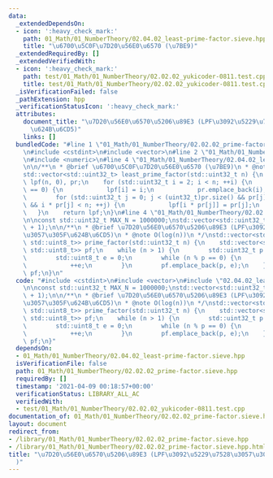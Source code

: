 ```yaml
---
data:
  _extendedDependsOn:
  - icon: ':heavy_check_mark:'
    path: 01_Math/01_NumberTheory/02.04.02_least-prime-factor.sieve.hpp
    title: "\u6700\u5C0F\u7D20\u56E0\u6570 (\u7BE9)"
  _extendedRequiredBy: []
  _extendedVerifiedWith:
  - icon: ':heavy_check_mark:'
    path: test/01_Math/01_NumberTheory/02.02.02_yukicoder-0811.test.cpp
    title: test/01_Math/01_NumberTheory/02.02.02_yukicoder-0811.test.cpp
  _isVerificationFailed: false
  _pathExtension: hpp
  _verificationStatusIcon: ':heavy_check_mark:'
  attributes:
    document_title: "\u7D20\u56E0\u6570\u5206\u89E3 (LPF\u3092\u5229\u7528\u3057\u305F\
      \u624B\u6CD5)"
    links: []
  bundledCode: "#line 1 \"01_Math/01_NumberTheory/02.02.02_prime-factor.sieve.hpp\"\
    \n#include <cstdint>\n#include <vector>\n#line 2 \"01_Math/01_NumberTheory/02.04.02_least-prime-factor.sieve.hpp\"\
    \n#include <numeric>\n#line 4 \"01_Math/01_NumberTheory/02.04.02_least-prime-factor.sieve.hpp\"\
    \n\n/**\n * @brief \u6700\u5C0F\u7D20\u56E0\u6570 (\u7BE9)\n * @note O(n)\n */\n\
    std::vector<std::uint32_t> least_prime_factor(std::uint32_t n) {\n    std::vector<std::uint32_t>\
    \ lpf(n, 0), pr;\n    for (std::uint32_t i = 2; i < n; ++i) {\n        if (lpf[i]\
    \ == 0) {\n            lpf[i] = i;\n            pr.emplace_back(i);\n        }\n\
    \        for (std::uint32_t j = 0; j < (uint32_t)pr.size() && pr[j] <= lpf[i]\
    \ && i * pr[j] < n; ++j) {\n            lpf[i * pr[j]] = pr[j];\n        }\n \
    \   }\n    return lpf;\n}\n#line 4 \"01_Math/01_NumberTheory/02.02.02_prime-factor.sieve.hpp\"\
    \n\nconst std::uint32_t MAX_N = 1000000;\nstd::vector<std::uint32_t> lpf = least_prime_factor(MAX_N\
    \ + 1);\n\n/**\n * @brief \u7D20\u56E0\u6570\u5206\u89E3 (LPF\u3092\u5229\u7528\
    \u3057\u305F\u624B\u6CD5)\n * @note O(log(n))\n */\nstd::vector<std::pair<std::uint32_t,\
    \ std::uint8_t>> prime_factor(std::uint32_t n) {\n    std::vector<std::pair<std::uint32_t,\
    \ std::uint8_t>> pf;\n    while (n > 1) {\n        std::uint32_t p = lpf[n];\n\
    \        std::uint8_t e = 0;\n        while (n % p == 0) {\n            n /= p;\n\
    \            ++e;\n        }\n        pf.emplace_back(p, e);\n    }\n    return\
    \ pf;\n}\n"
  code: "#include <cstdint>\n#include <vector>\n#include \"02.04.02_least-prime-factor.sieve.hpp\"\
    \n\nconst std::uint32_t MAX_N = 1000000;\nstd::vector<std::uint32_t> lpf = least_prime_factor(MAX_N\
    \ + 1);\n\n/**\n * @brief \u7D20\u56E0\u6570\u5206\u89E3 (LPF\u3092\u5229\u7528\
    \u3057\u305F\u624B\u6CD5)\n * @note O(log(n))\n */\nstd::vector<std::pair<std::uint32_t,\
    \ std::uint8_t>> prime_factor(std::uint32_t n) {\n    std::vector<std::pair<std::uint32_t,\
    \ std::uint8_t>> pf;\n    while (n > 1) {\n        std::uint32_t p = lpf[n];\n\
    \        std::uint8_t e = 0;\n        while (n % p == 0) {\n            n /= p;\n\
    \            ++e;\n        }\n        pf.emplace_back(p, e);\n    }\n    return\
    \ pf;\n}"
  dependsOn:
  - 01_Math/01_NumberTheory/02.04.02_least-prime-factor.sieve.hpp
  isVerificationFile: false
  path: 01_Math/01_NumberTheory/02.02.02_prime-factor.sieve.hpp
  requiredBy: []
  timestamp: '2021-04-09 00:18:57+00:00'
  verificationStatus: LIBRARY_ALL_AC
  verifiedWith:
  - test/01_Math/01_NumberTheory/02.02.02_yukicoder-0811.test.cpp
documentation_of: 01_Math/01_NumberTheory/02.02.02_prime-factor.sieve.hpp
layout: document
redirect_from:
- /library/01_Math/01_NumberTheory/02.02.02_prime-factor.sieve.hpp
- /library/01_Math/01_NumberTheory/02.02.02_prime-factor.sieve.hpp.html
title: "\u7D20\u56E0\u6570\u5206\u89E3 (LPF\u3092\u5229\u7528\u3057\u305F\u624B\u6CD5\
  )"
---
```

